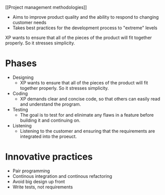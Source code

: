 [[Project management methodologies]]

- Aims to improve product quality and the ability to respond to changing customer needs
- Takes best practices for the development process to "extreme" levels

XP wants to ensure that all of the pieces of the product will fit together properly. So it stresses simplicity.

# Phases
- Designing
	- XP wants to ensure that all of the pieces of the product will fit together properly. So it stresses simplicity.
- Coding
	- XP demands clear and concise code, so that others can easily read and understand the program.
- Testing
	- The goal is to test for and elinimate any flaws in a feature before building it and continuing on. 
- Listening
	- Listening to the customer and ensuring that the requirements are integrated into the proeuct. 

# Innovative practices
- Pair programming
- Continous integration and continous refactoring
- Avoid big design up front
- Write tests, not requirements
